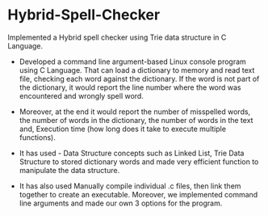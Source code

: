 # Hybrid-Spell-Checker
Implemented a Hybrid spell checker using Trie data structure in C Language.

* Developed a command line argument-based Linux console program using C Language. That can load a dictionary to memory and read text
  file, checking each word against the dictionary. If the word is not part of the dictionary, it would report the line number where
  the word was encountered and wrongly spell word.

* Moreover, at the end it would report the number of misspelled words, the number of words in the dictionary, the number of words in
  the text and, Execution time (how long does it take to execute multiple functions).

* It has used - Data Structure concepts such as Linked List, Trie Data Structure to stored dictionary words and made very efficient
  function to manipulate the data structure.

* It has also used Manually compile individual .c files, then link them together to create an executable. Moreover, we implemented
  command line arguments and made our own 3 options for the program.